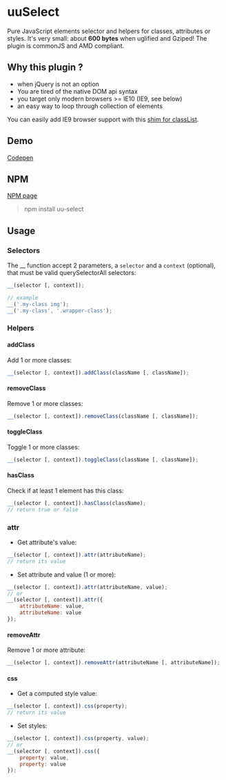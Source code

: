 # uuSelect

Pure JavaScript elements selector and helpers for classes, attributes or styles.
It's very small: about **600 bytes** when uglified and Gziped!
The plugin is commonJS and AMD compliant.

## Why this plugin ?
- when jQuery is not an option
- You are tired of the native DOM api syntax
- you target only modern browsers >= IE10 (IE9, see below)
- an easy way to loop through collection of elements

You can easily add IE9 browser support with this [shim for classList](https://www.npmjs.com/package/classlist-polyfill).

## Demo
[Codepen](http://codepen.io/lordfpx/pen/BKPEOQ)

## NPM
[NPM page](https://www.npmjs.com/package/uu-select)

> npm install uu-select

## Usage

### Selectors

  The __ function accept 2 parameters, a `selector` and a `context` (optional), that must be valid querySelectorAll selectors:

  ```javascript
  __(selector [, context]);

  // example
  __('.my-class img');
  __('.my-class', '.wrapper-class');
  ```

### Helpers

#### addClass
  Add 1 or more classes:
  ```javascript
  __(selector [, context]).addClass(className [, className]);
  ```

#### removeClass
  Remove 1 or more classes:
  ```javascript
  __(selector [, context]).removeClass(className [, className]);
  ```

#### toggleClass
  Toggle 1 or more classes:
  ```javascript
  __(selector [, context]).toggleClass(className [, className]);
  ```

#### hasClass
  Check if at least 1 element has this class:
  ```javascript
  __(selector [, context]).hasClass(className);
  // return true or false
  ```

### attr
  - Get attribute's value:
  ```javascript
  __(selector [, context]).attr(attributeName);
  // return its value
  ```

  - Set attribute and value (1 or more):
  ```javascript
  __(selector [, context]).attr(attributeName, value);
  // or
  __(selector [, context]).attr({
      attributeName: value,
      attributeName: value
  });
  ```

#### removeAttr
  Remove 1 or more attribute:
  ```javascript
  __(selector [, context]).removeAttr(attributeName [, attributeName]);
  ```

#### css
  - Get a computed style value:
  ```javascript
  __(selector [, context]).css(property);
  // return its value
  ```

  - Set styles:
  ```javascript
  __(selector [, context]).css(property, value);
  // or
  __(selector [, context]).css({
      property: value,
      property: value
  });
  ```